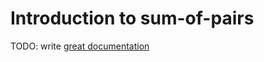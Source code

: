 # Introduction to sum-of-pairs

TODO: write [great documentation](http://jacobian.org/writing/what-to-write/)
